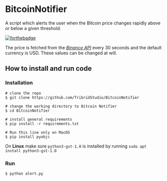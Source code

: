 # BitcoinNotifier

A script which alerts the user when the Bitcoin price changes rapidly above or below a given threshold.

[![forthebadge](https://forthebadge.com/images/badges/powered-by-black-magic.svg)](https://forthebadge.com)

The price is fetched from the [_Binance API_](https://github.com/binance/binance-spot-api-docs/blob/master/rest-api.md) every 30 seconds and the default currency is USD. These values can be changed at will.

## How to install and run code
### Installation

```console
# clone the repo
$ git clone https://github.com/TribridStudio/BitcoinNotifier

# change the working directory to Bitcoin Notifier
$ cd BitcoinNotifier

# install general requirements
$ pip install -r requirements.txt

# Run this line only on MacOS
$ pip install pyobjc
```
On **Linux** make sure `python3-gst-1.0` is installed by running `sudo apt install python3-gst-1.0`

### Run
```console
$ python alert.py
```

